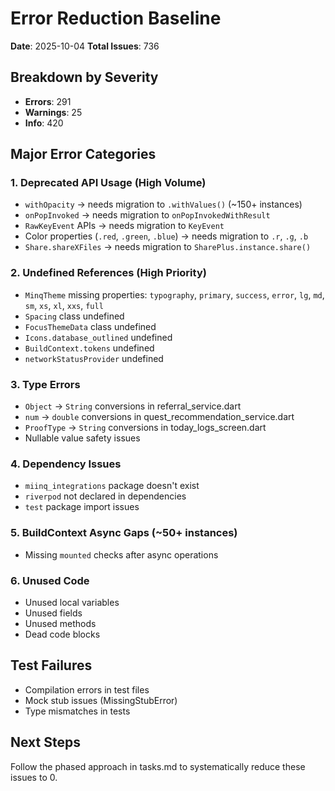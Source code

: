 # Error Reduction Baseline

**Date**: 2025-10-04
**Total Issues**: 736

## Breakdown by Severity

- **Errors**: 291
- **Warnings**: 25  
- **Info**: 420

## Major Error Categories

### 1. Deprecated API Usage (High Volume)
- `withOpacity` → needs migration to `.withValues()` (~150+ instances)
- `onPopInvoked` → needs migration to `onPopInvokedWithResult`
- `RawKeyEvent` APIs → needs migration to `KeyEvent`
- Color properties (`.red`, `.green`, `.blue`) → needs migration to `.r`, `.g`, `.b`
- `Share.shareXFiles` → needs migration to `SharePlus.instance.share()`

### 2. Undefined References (High Priority)
- `MinqTheme` missing properties: `typography`, `primary`, `success`, `error`, `lg`, `md`, `sm`, `xs`, `xl`, `xxs`, `full`
- `Spacing` class undefined
- `FocusThemeData` class undefined
- `Icons.database_outlined` undefined
- `BuildContext.tokens` undefined
- `networkStatusProvider` undefined

### 3. Type Errors
- `Object` → `String` conversions in referral_service.dart
- `num` → `double` conversions in quest_recommendation_service.dart
- `ProofType` → `String` conversions in today_logs_screen.dart
- Nullable value safety issues

### 4. Dependency Issues
- `miinq_integrations` package doesn't exist
- `riverpod` not declared in dependencies
- `test` package import issues

### 5. BuildContext Async Gaps (~50+ instances)
- Missing `mounted` checks after async operations

### 6. Unused Code
- Unused local variables
- Unused fields
- Unused methods
- Dead code blocks

## Test Failures
- Compilation errors in test files
- Mock stub issues (MissingStubError)
- Type mismatches in tests

## Next Steps
Follow the phased approach in tasks.md to systematically reduce these issues to 0.
